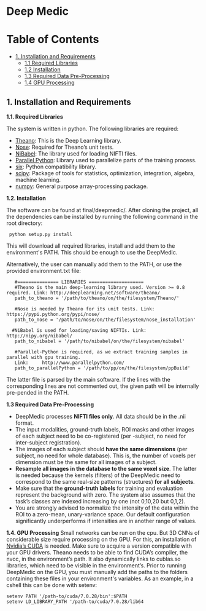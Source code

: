 # Deep Medic

Table of Contents
=================

* [1. Installation and Requirements](http://)  
  * [1.1 Required Libraries](http://)    
  * [1.2 Installation](http://)  
  * [1.3 Required Data Pre-Processing](http://)   
  * [1.4  GPU Processing](http://)  

## 1. Installation and Requirements

**1.1. Required Libraries**

The system is written in python. The following libraries are required:

  * [Theano](http://deeplearning.net/software/theano/): This is the Deep Learning library.
  * [Nose](https://pypi.python.org/pypi/nose/): Required for Theano’s unit tests.
  * [NiBabel](http://nipy.org/nibabel/): The library used for loading NIFTI files.
  * [Parallel Python](http://www.parallelpython.com/): Library used to parallelize parts of the training process.
  * [six](https://pypi.python.org/pypi/six): Python compatibility library.
  * [scipy](https://www.scipy.org/): Package of tools for statistics, optimization, integration, algebra, machine learning.
  * [numpy](http://www.numpy.org/): General purpose array-processing package.
  
  **1.2. Installation**
  
  The software can be found at final/deepmedic/. 
  After cloning the project, all the dependencies can  be installed by running the following command in the root directory:
  
     python setup.py install
     
  This will download all required libraries, install and add them to the environment's PATH.
  This should be enough to use the DeepMedic.
  
  Alternatively, the user can manually add them to the PATH, or use the provided environment.txt file:
  
       #=============== LIBRARIES ====================
       #Theano is the main deep-learning library used. Version >= 0.8 required. Link: http://deeplearning.net/software/theano/
       path_to_theano = '/path/to/theano/on/the/filesystem/Theano/'

       #Nose is needed by Theano for its unit tests. Link: https://pypi.python.org/pypi/nose/
       path_to_nose = '/path/to/nose/on/the/filesystem/nose_installation'

      #NiBabel is used for loading/saving NIFTIs. Link: http://nipy.org/nibabel/
       path_to_nibabel = '/path/to/nibabel/on/the/filesystem/nibabel'

       #Parallel-Python is required, as we extract training samples in parallel with gpu training. 
       Link:     http://www.parallelpython.com/
       path_to_parallelPython = '/path/to/pp/on/the/filesystem/ppBuild'

The latter file is parsed by the main software.
If the lines with the corresponding lines are not commented out, the given path will be internally pre-pended in the PATH.

**1.3 Required Data Pre-Processing**

* DeepMedic processes **NIFTI files only**. All data should be in the .nii format.
* The input modalities, ground-truth labels, ROI masks and other images of each subject need to be co-registered 
 (per -subject, no need for inter-subject registration).
* The images of each subject should **have the same dimensions** (per subject, no need for whole database).
 This is, the number of voxels per dimension must be the same for all images of a subject.
* **Resample all images in the database to the same voxel size**. The latter is needed because the kernels (filters) of the DeepMedic need to correspond to the same real-size patterns (structures) **for all subjects**.
* Make sure that the **ground-truth labels** for training and evaluation represent the background with zero.
 The system also assumes that the task’s classes are indexed increasing by one (not 0,10,20 but 0,1,2).
* You are strongly advised to normalize the intensity of the data within the ROI to a zero-mean, unary-variance space. Our default configuration significantly underperforms if intensities are in another range of values.

**1.4. GPU Processing**
Small networks can be run on the cpu.
But 3D CNNs of considerable size require processing on the GPU.
For this, an installation of [Nvidia’s CUDA](https://developer.nvidia.com/cuda-toolkit) is needed.
Make sure to acquire a version compatible with your GPU drivers.
Theano needs to be able to find CUDA’s compiler, the nvcc, in the environment’s path.
It also dynamically links to cublas.so libraries, which need to be visible in the environment’s.
Prior to running DeepMedic on the GPU, you must manually add the paths to the folders containing these files in your environment's variables.
As an example, in a cshell this can be done with setenv:

    setenv PATH '/path-to/cuda/7.0.28/bin':$PATH
    setenv LD_LIBRARY_PATH '/path-to/cuda/7.0.28/lib64
    




